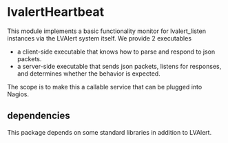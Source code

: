 # lvalertHeartbeat

This module implements a basic functionality monitor for lvalert_listen instances via the LVAlert system itself. 
We provide 2 executables

  - a client-side executable that knows how to parse and respond to json packets.
  - a server-side executable that sends json packets, listens for responses, and determines whether the behavior is expected.

The scope is to make this a callable service that can be plugged into Nagios.

## dependencies

This package depends on some standard libraries in addition to LVAlert.

